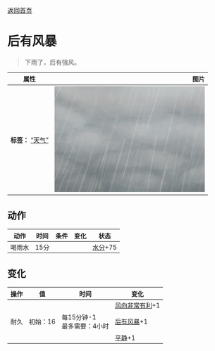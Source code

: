 [返回首页](index.md)  
# 后有风暴  
> 下雨了，后有强风。  
  
  属性  |   图片   
 ----  |  ----:   
 **标签：**	[“天气”](tag_Weather.md)  |  ![](Sprite/WeatherHeavyRain_0.png)   
  
## 动作  
动作  |  时间  |  条件  |  变化  |  状态  
----  |  ----  |  ----  |  ----  |  ----  
喝雨水  |  15分  |    |    |  [水分](Hydration.md)+75  
## 变化  
操作  |  值  |  时间  |  变化  
----  |  ----  |  ----  |  ----  
耐久  |  初始：16  |  每15分钟-1<br>最多需要：4小时  |  [风向非常有利](OpenSea_VeryFavourable.md)+1 <br><br>[后有风暴](OpenSea_StormBehind.md)+1 <br><br>[平静](OpenSea_Calm.md)+1   
